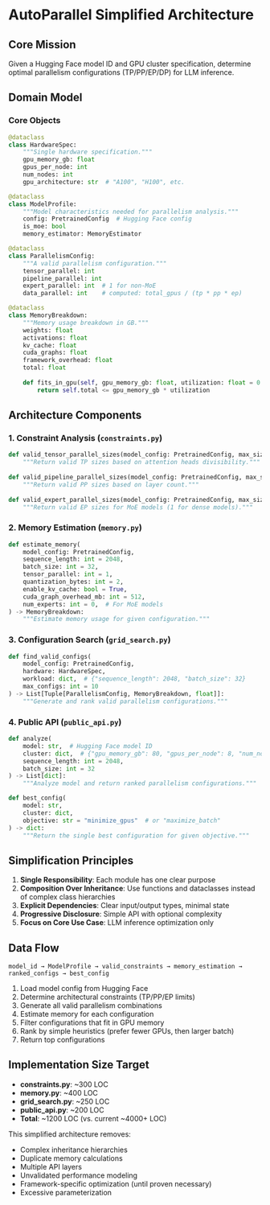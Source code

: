 # AutoParallel Simplified Architecture

## Core Mission

Given a Hugging Face model ID and GPU cluster specification, determine optimal parallelism configurations (TP/PP/EP/DP) for LLM inference.

## Domain Model

### Core Objects
```python
@dataclass
class HardwareSpec:
    """Single hardware specification."""
    gpu_memory_gb: float
    gpus_per_node: int  
    num_nodes: int
    gpu_architecture: str  # "A100", "H100", etc.

@dataclass
class ModelProfile:
    """Model characteristics needed for parallelism analysis."""
    config: PretrainedConfig  # Hugging Face config
    is_moe: bool
    memory_estimator: MemoryEstimator

@dataclass  
class ParallelismConfig:
    """A valid parallelism configuration."""
    tensor_parallel: int
    pipeline_parallel: int
    expert_parallel: int  # 1 for non-MoE
    data_parallel: int    # computed: total_gpus / (tp * pp * ep)

@dataclass
class MemoryBreakdown:
    """Memory usage breakdown in GB."""
    weights: float
    activations: float
    kv_cache: float
    cuda_graphs: float
    framework_overhead: float
    total: float
    
    def fits_in_gpu(self, gpu_memory_gb: float, utilization: float = 0.9) -> bool:
        return self.total <= gpu_memory_gb * utilization
```

## Architecture Components

### 1. Constraint Analysis (`constraints.py`)
```python
def valid_tensor_parallel_sizes(model_config: PretrainedConfig, max_size: int) -> List[int]:
    """Return valid TP sizes based on attention heads divisibility."""
    
def valid_pipeline_parallel_sizes(model_config: PretrainedConfig, max_size: int) -> List[int]:
    """Return valid PP sizes based on layer count."""
    
def valid_expert_parallel_sizes(model_config: PretrainedConfig, max_size: int) -> List[int]:
    """Return valid EP sizes for MoE models (1 for dense models)."""
```

### 2. Memory Estimation (`memory.py`)
```python
def estimate_memory(
    model_config: PretrainedConfig,
    sequence_length: int = 2048,
    batch_size: int = 32,
    tensor_parallel: int = 1,
    quantization_bytes: int = 2,
    enable_kv_cache: bool = True,
    cuda_graph_overhead_mb: int = 512,
    num_experts: int = 0,  # For MoE models
) -> MemoryBreakdown:
    """Estimate memory usage for given configuration."""
```

### 3. Configuration Search (`grid_search.py`)
```python
def find_valid_configs(
    model_config: PretrainedConfig,
    hardware: HardwareSpec,
    workload: dict,  # {"sequence_length": 2048, "batch_size": 32}
    max_configs: int = 10
) -> List[Tuple[ParallelismConfig, MemoryBreakdown, float]]:
    """Generate and rank valid parallelism configurations."""
```

### 4. Public API (`public_api.py`)
```python
def analyze(
    model: str,  # Hugging Face model ID
    cluster: dict,  # {"gpu_memory_gb": 80, "gpus_per_node": 8, "num_nodes": 2}
    sequence_length: int = 2048,
    batch_size: int = 32
) -> List[dict]:
    """Analyze model and return ranked parallelism configurations."""

def best_config(
    model: str,
    cluster: dict,
    objective: str = "minimize_gpus"  # or "maximize_batch"
) -> dict:
    """Return the single best configuration for given objective."""
```

## Simplification Principles

1. **Single Responsibility**: Each module has one clear purpose
2. **Composition Over Inheritance**: Use functions and dataclasses instead of complex class hierarchies
3. **Explicit Dependencies**: Clear input/output types, minimal state
4. **Progressive Disclosure**: Simple API with optional complexity
5. **Focus on Core Use Case**: LLM inference optimization only

## Data Flow

```
model_id → ModelProfile → valid_constraints → memory_estimation → ranked_configs → best_config
```

1. Load model config from Hugging Face
2. Determine architectural constraints (TP/PP/EP limits)
3. Generate all valid parallelism combinations
4. Estimate memory for each configuration
5. Filter configurations that fit in GPU memory
6. Rank by simple heuristics (prefer fewer GPUs, then larger batch)
7. Return top configurations

## Implementation Size Target

- **constraints.py**: ~300 LOC
- **memory.py**: ~400 LOC  
- **grid_search.py**: ~250 LOC
- **public_api.py**: ~200 LOC
- **Total**: ~1200 LOC (vs. current ~4000+ LOC)

This simplified architecture removes:
- Complex inheritance hierarchies
- Duplicate memory calculations
- Multiple API layers
- Unvalidated performance modeling
- Framework-specific optimization (until proven necessary)
- Excessive parameterization

